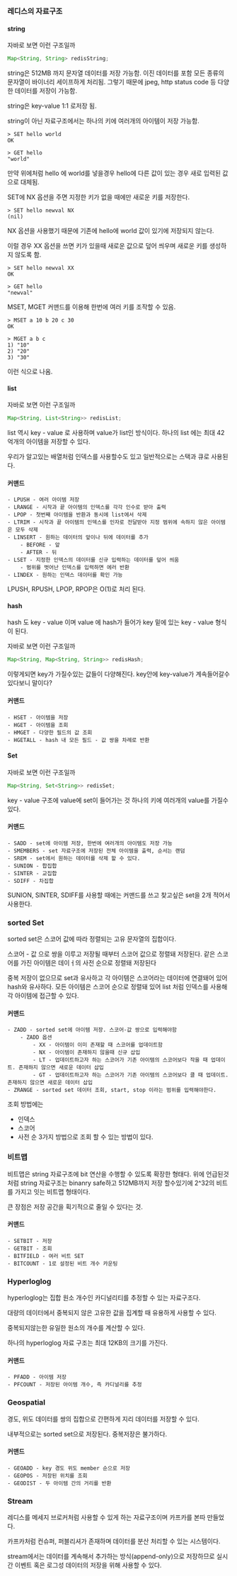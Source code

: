 
### 레디스의 자료구조

#### string

자바로 보면 이런 구조일까
```java
Map<String, String> redisString;
```

string은 512MB 까지 문자열 데이터를 저장 가능함.
이진 데이터를 포함 모든 종류의 문자열이 바이너리 세이프하게 처리됨.
그렇기 때문에 jpeg, http status code 등 다양한 데이터를 저장이 가능함.

string은 key-value 1:1 로저장 됨.

string이 아닌 자료구조에서는 하나의 키에 여러개의 아이템이 저장 가능함.

```shell
> SET hello world
OK

> GET hello
"world"
```

만약 위에처럼 hello 에 world를 넣을경우 hello에 다른 값이 있는 경우 새로 입력된 값으로 대체됨.

SET에 NX 옵션을 주면 지정한 키가 없을 때에만 새로운 키를 저장한다.

```shell
> SET hello newval NX
(nil)
```

NX 옵션을 사용했기 때문에 기존에 hello에 world 값이 있기에 저장되지 않는다.

이럴 경우 XX 옵션을 쓰면 키가 있을때 새로운 값으로 덮어 씌우며 새로운 키를 생성하지 않도록 함.

```shell 
> SET hello newval XX
OK

> GET hello
"newval"
```

MSET, MGET 커맨드를 이용해 한번에 여러 키를 조작할 수 있음.

```shell
> MSET a 10 b 20 c 30
OK

> MGET a b c
1) "10"
2) "20"
3) "30"
```

이런 식으로 나옴.

#### list

자바로 보면 이런 구조일까
```java
Map<String, List<String>> redisList;
```

list 역시 key - value 로 사용하며
value가 list인 방식이다. 하나의 list 에는 최대 42억개의 아이템을 저장할 수 있다.

우리가 알고있는 배열처럼 인덱스를 사용할수도 있고 일반적으로는 스택과 큐로 사용된다.

#### 커맨드
	- LPUSH - 여러 아이템 저장
	- LRANGE - 시작과 끝 아이템의 인덱스를 각각 인수로 받아 출력
	- LPOP - 첫번째 아이템을 반환과 동시에 list에서 삭제
	- LTRIM - 시작과 끝 아이템의 인덱스를 인자로 전달받아 지정 범위에 속하지 않은 아이템은 모두 삭제
	- LINSERT - 원하는 데이터의 앞이나 뒤에 데이터를 추가
		- BEFORE - 앞
		- AFTER - 뒤
	- LSET - 지정한 인덱스의 데이터를 신규 입력하는 데이터를 덮어 씌움
		- 범위를 벗어난 인덱스를 입력하면 에러 반환
	- LINDEX - 원하는 인덱스 데이터를 확인 가능

LPUSH, RPUSH, LPOP, RPOP은 O(1)로 처리 된다.

#### hash

hash 도 key - value 이며 value 에 hash가 들어가 key 밑에 있는 key - value 형식이 된다.

자바로 보면 이런 구조일까
```java
Map<String, Map<String, String>> redisHash;
```
이렇게되면 key가 가질수있는 값들이 다양해진다.
key안에 key-value가 계속들어갈수있다보니 말이다?

#### 커맨드
	- HSET - 아이템을 저장
	- HGET - 아이템을 조회
	- HMGET - 다양한 필드의 값 조회
	- HGETALL - hash 내 모든 필드 - 값 쌍을 차례로 반환

#### Set

자바로 보면 이런 구조일까
```java
Map<String, Set<String>> redisSet;
```

key - value 구조에 value에 set이 들어가는 것
하나의 키에 여러개의 value를 가질수 있다.

#### 커맨드
	- SADD - set에 아이템 저장, 한번에 여러개의 아이템도 저장 가능
	- SMEMBERS - set 자료구조에 저장된 전체 아이템을 출력, 순서는 랜덤
	- SREM - set에서 원하는 데이터를 삭제 할 수 있다.
	- SUNION - 합집합
	- SINTER - 교집합
	- SDIFF - 차집합

SUNION, SINTER, SDIFF를 사용할 때에는 커맨드를 쓰고 찾고싶은 set을 2개 적어서 사용한다.

### sorted Set

sorted set은 스코어 값에 따라 정렬되는 고유 문자열의 집합이다.

스코어 - 값 으로 쌍을 이루고 저장될 때부터 스코어 값으로 정렬돼 저장된다.
같은 스코어를 가진 아이템은 데이ㅓ의 사전 순으로 정렬돼 저장된다

중복 저장이 없으므로 set과 유사하고 각 아이템은 스코어라는 데이터에 연결돼어 있어 hash와 유사하다.
모든 아이템은 스코어 순으로 정렬돼 있어 list 처럼 인덱스를 사용해 각 아이템에 접근할 수 있다.

#### 커맨드
	- ZADD - sorted set에 아이템 저장. 스코어-값 쌍으로 입력해야함
		- ZADD 옵션
			- XX - 아이템이 이미 존재할 때 스코어를 업데이트함
			- NX - 아이템이 존재하지 않을때 신규 삽입
			- LT - 업데이트하고자 하는 스코어가 기존 아이템의 스코어보다 작을 때 업데이트. 존재하지 않으면 새로운 데이터 삽입
			- GT - 업데이트하고자 하는 스코어가 기존 아이템의 스코어보다 클 때 업데이트. 존재하지 않으면 새로운 데이터 삽입
	- ZRANGE - sorted set 데이터 조회, start, stop 이라는 범위를 입력해야한다.

조회 방법에는 
- 인덱스
- 스코어
- 사전 순
3가지 방법으로 조회 할 수 있는 방법이 있다.

### 비트맵

비트맵은 string 자료구조에 bit 연산을 수행할 수 있도록 확장한 형태다. 위에 언급된것처럼 string 자료구조는 binanry safe하고 512MB까지 저장 할수있기에 2^32의 비트를 가지고 잇는 비트맵 형태이다.

큰 장점은 저장 공간을 획기적으로 줄일 수 있다는 것.

#### 커맨드
	- SETBIT - 저장
	- GETBIT - 조회
	- BITFIELD - 여러 비트 SET
	- BITCOUNT - 1로 설정된 비트 개수 카운팅

### Hyperloglog

hyperloglog는 집합 원소 개수인 카디널리티를 추정할 수 있는 자료구조다.

대량의 데이터에서 중복되지 않은 고유한 값을 집계할 때 유용하게 사용할 수 있다.

중복되지않는한 유일한 원소의 개수를 계산할 수 있다.

하나의 hyperloglog 자료 구조는 최대 12KB의 크기를 가진다.

#### 커맨드
	- PFADD - 아이템 저장
	- PFCOUNT - 저장된 아이템 개수, 즉 카디널리를 추정

### Geospatial

경도, 위도 데이터를 쌍의 집합으로 간편하게 지리 데이터를 저장할 수 있다.

내부적으로는 sorted set으로 저장된다. 중복저장은 불가하다.

#### 커맨드
	- GEOADD - key 경도 위도 member 순으로 저장
	- GEOPOS - 저장된 위치를 조회
	- GEODIST - 두 아이템 간의 거리를 반환

### Stream

레디스를 메세지 브로커처럼 사용할 수 있게 하는 자료구조이며 카프카를 본따 만들었다.

카프카처럼 컨슈퍼, 퍼블리셔가 존재하며 데이터를 분산 처리할 수 있는 시스템이다.

stream에서는 데이터를 계속해서 추가하는 방식(append-only)으로 저장하므로 실시간 이벤트 혹은 로그성 데이터의 저장을 위해 사용할 수 있다.
